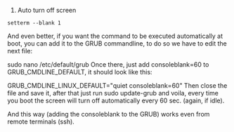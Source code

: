 1. Auto turn off screen
```
setterm --blank 1
```
And even better, if you want the command to be executed automatically at boot, you can add it to the GRUB commandline, to do so we have to edit the next file:

sudo nano /etc/default/grub
Once there, just add consoleblank=60 to GRUB_CMDLINE_DEFAULT, it should look like this:

GRUB_CMDLINE_LINUX_DEFAULT="quiet consoleblank=60"
Then close the file and save it, after that just run sudo update-grub and voila, every time you boot the screen will turn off automatically every 60 sec. (again, if idle).

And this way (adding the consoleblank to the GRUB) works even from remote terminals (ssh).
